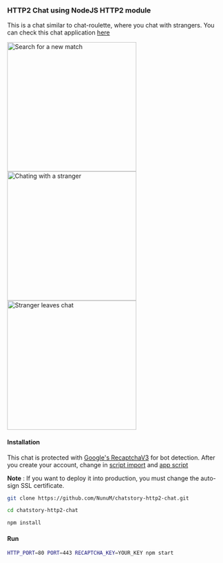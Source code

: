 ### HTTP2 Chat using NodeJS HTTP2 module

This is a chat similar to chat-roulette, where you chat with strangers. You
can check this chat application [here](https://chatstory.nunum.me)

<img src="https://i.ibb.co/VgmxKH4/Screenshot-20200905-182922-com-android-chrome.jpg" alt="Search for a new match" width="300"/> <img src="https://i.ibb.co/ph7QChK/Screenshot-20200905-183110-com-android-chrome.jpg" alt="Chating with a stranger" width="300"/> <img src="https://i.ibb.co/WWTxv9d/Screenshot-20200905-183127-com-android-chrome.jpg" alt="Stranger leaves chat" width="300" />


#### Installation

This chat is protected with [Google's RecaptchaV3](https://developers.google.com/recaptcha/docs/v3) for bot detection. After you create your account, change in [script import](https://github.com/NunuM/chatstory-http2-chat/blob/master/public/chat.html#L275) and [app script](https://github.com/NunuM/chatstory-http2-chat/blob/master/public/script.js#L151)

**Note** : If you want to deploy it into production, you must change the auto-sign SSL certificate. 

```bash
git clone https://github.com/NunuM/chatstory-http2-chat.git

cd chatstory-http2-chat

npm install
```


#### Run

````bash
HTTP_PORT=80 PORT=443 RECAPTCHA_KEY=YOUR_KEY npm start
````

